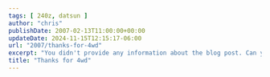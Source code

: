```yaml
---
tags: [ 240z, datsun ]
author: "chris"
publishDate: 2007-02-13T11:00:00+00:00
updateDate: 2024-11-15T12:15:17-06:00
url: "2007/thanks-for-4wd"
excerpt: "You didn't provide any information about the blog post. Can you please provide more details for me to accurately generate a meta description?"
title: "Thanks for 4wd"
---
```



